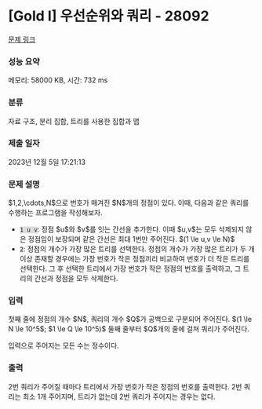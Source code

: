 # [Gold I] 우선순위와 쿼리 - 28092 

[문제 링크](https://www.acmicpc.net/problem/28092) 

### 성능 요약

메모리: 58000 KB, 시간: 732 ms

### 분류

자료 구조, 분리 집합, 트리를 사용한 집합과 맵

### 제출 일자

2023년 12월 5일 17:21:13

### 문제 설명

<p>$1,2,\cdots,N$으로 번호가 매겨진 $N$개의 정점이 있다. 이때, 다음과 같은 쿼리를 수행하는 프로그램을 작성해보자.</p>

<ul>
	<li><code><span style="background-color:#dddddd;">1 u v</span></code>: 정점 $u$와 $v$를 잇는 간선을 추가한다. 이때 $u,v$는 모두 삭제되지 않은 정점임이 보장되며 같은 간선은 최대 1번만 주어진다. $(1 \le u,v \le N)$</li>
	<li><code><span style="background-color:#dddddd;">2</span></code>: 정점의 개수가 가장 많은 트리를 선택한다. 정점의 개수가 가장 많은 트리가 두 개 이상 존재할 경우에는 가장 번호가 작은 정점끼리 비교하여 번호가 더 작은 트리를 선택한다. 그 후 선택한 트리에서 가장 번호가 작은 정점의 번호를 출력하고, 그 트리의 간선과 정점을 모두 삭제한다.</li>
</ul>

### 입력 

 <p>첫째 줄에 정점의 개수 $N$, 쿼리의 개수 $Q$가 공백으로 구분되어 주어진다. $(1 \le N \le 10^5$; $1 \le Q \le 10^5)$ 둘째 줄부터 $Q$개의 줄에 걸쳐 쿼리가 주어진다.</p>

<p>입력으로 주어지는 모든 수는 정수이다.</p>

### 출력 

 <p>2번 쿼리가 주어질 때마다 트리에서 가장 번호가 작은 정점의 번호를 출력한다. 2번 쿼리는 최소 1개 주어지며, 트리가 없는데 2번 쿼리가 주어지는 경우는 없다.</p>

